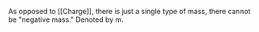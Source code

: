 As opposed to [[Charge]], there is just a single type of mass, there cannot be "negative mass."
Denoted by m.